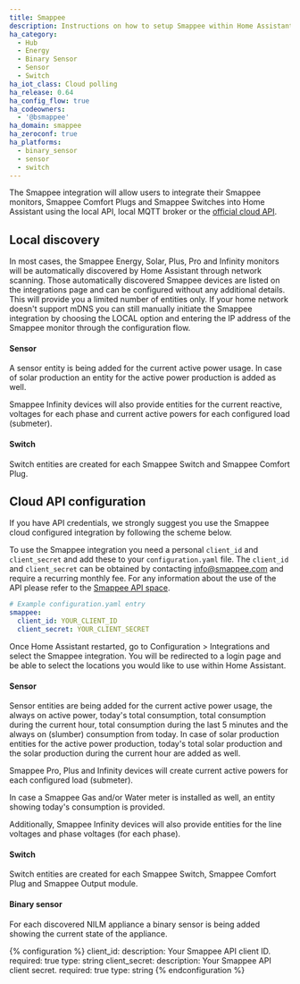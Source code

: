 ```yaml
---
title: Smappee
description: Instructions on how to setup Smappee within Home Assistant.
ha_category:
  - Hub
  - Energy
  - Binary Sensor
  - Sensor
  - Switch
ha_iot_class: Cloud polling
ha_release: 0.64
ha_config_flow: true
ha_codeowners:
  - '@bsmappee'
ha_domain: smappee
ha_zeroconf: true
ha_platforms:
  - binary_sensor
  - sensor
  - switch
---
```


The Smappee integration will allow users to integrate their Smappee monitors, Smappee Comfort Plugs and Smappee Switches into Home Assistant using the local API, local MQTT broker or the [official cloud API](https://smappee.atlassian.net/wiki/spaces/DEVAPI/overview).

## Local discovery

In most cases, the Smappee Energy, Solar, Plus, Pro and Infinity monitors will be automatically discovered by Home Assistant through network scanning.
Those automatically discovered Smappee devices are listed on the integrations page and can be configured without any additional details.
This will provide you a limited number of entities only.
If your home network doesn't support mDNS you can still manually initiate the Smappee integration by choosing the LOCAL option and entering the IP address of the Smappee monitor through the configuration flow.

#### Sensor
A sensor entity is being added for the current active power usage. In case of solar production an entity for the active power production is added as well.

Smappee Infinity devices will also provide entities for the current reactive, voltages for each phase and current active powers for each configured load (submeter).

#### Switch
Switch entities are created for each Smappee Switch and Smappee Comfort Plug.



## Cloud API configuration
If you have API credentials, we strongly suggest you use the Smappee cloud configured integration by following the scheme below.

To use the Smappee integration you need a personal `client_id` and `client_secret` and add these to your `configuration.yaml` file. The `client_id` and `client_secret` can be obtained by contacting [info@smappee.com](mailto:info@smappee.com) and require a recurring monthly fee.
For any information about the use of the API please refer to the [Smappee API space](https://smappee.atlassian.net/wiki/spaces/DEVAPI/overview).

```yaml
# Example configuration.yaml entry
smappee:
  client_id: YOUR_CLIENT_ID
  client_secret: YOUR_CLIENT_SECRET
```

Once Home Assistant restarted, go to Configuration > Integrations and select the Smappee integration. You will be redirected to a login page and be able to select the locations you would like to use within Home Assistant.

#### Sensor
Sensor entities are being added for the current active power usage,
the always on active power, today's total consumption,
total consumption during the current hour, total consumption during the last 5 minutes
and the always on (slumber) consumption from today. In case of solar production entities for the active power production,
today's total solar production
and the solar production during the current hour are added as well.

Smappee Pro, Plus and Infinity devices will create current active powers for each configured load (submeter).

In case a Smappee Gas and/or Water meter is installed as well, an entity showing today's consumption is provided.

Additionally, Smappee Infinity devices will also provide entities for the line voltages and phase voltages (for each phase).

#### Switch
Switch entities are created for each Smappee Switch, Smappee Comfort Plug and Smappee Output module.

#### Binary sensor
For each discovered NILM appliance a binary sensor is being added showing the current state of the appliance.


{% configuration %}
client_id:
  description: Your Smappee API client ID.
  required: true
  type: string
client_secret:
  description: Your Smappee API client secret.
  required: true
  type: string
{% endconfiguration %}
